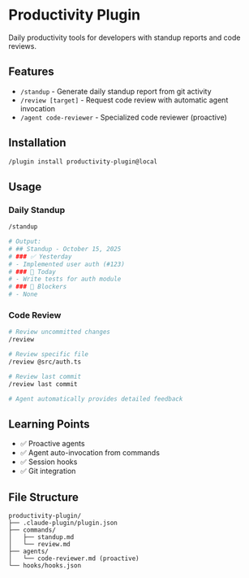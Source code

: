 # Productivity Plugin

Daily productivity tools for developers with standup reports and code reviews.

## Features

- `/standup` - Generate daily standup report from git activity
- `/review [target]` - Request code review with automatic agent invocation
- `/agent code-reviewer` - Specialized code reviewer (proactive)

## Installation

```bash
/plugin install productivity-plugin@local
```

## Usage

### Daily Standup
```bash
/standup

# Output:
# ## Standup - October 15, 2025
# ### ✅ Yesterday
# - Implemented user auth (#123)
# ### 🎯 Today
# - Write tests for auth module
# ### 🚧 Blockers
# - None
```

### Code Review
```bash
# Review uncommitted changes
/review

# Review specific file
/review @src/auth.ts

# Review last commit
/review last commit

# Agent automatically provides detailed feedback
```

## Learning Points

- ✅ Proactive agents
- ✅ Agent auto-invocation from commands
- ✅ Session hooks
- ✅ Git integration

## File Structure

```
productivity-plugin/
├── .claude-plugin/plugin.json
├── commands/
│   ├── standup.md
│   └── review.md
├── agents/
│   └── code-reviewer.md (proactive)
└── hooks/hooks.json
```
